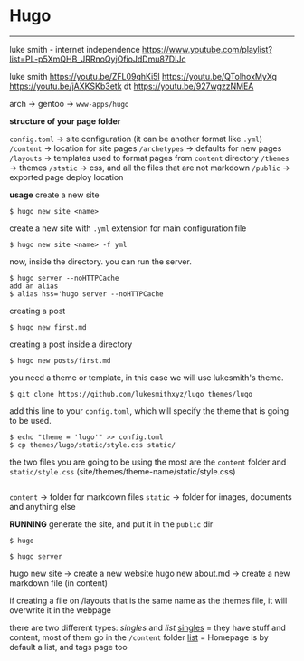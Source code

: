 # Hugo
---
luke smith - internet independence
https://www.youtube.com/playlist?list=PL-p5XmQHB_JRRnoQyjOfioJdDmu87DIJc

luke smith
https://youtu.be/ZFL09qhKi5I
https://youtu.be/QTolhoxMyXg
https://youtu.be/jAXKSKb3etk
dt
https://youtu.be/927wgzzNMEA

arch ->
gentoo -> `www-apps/hugo`

__structure of your page folder__

`config.toml` -> site configuration (it can be another format like `.yml`)
`/content` -> location for site pages
`/archetypes` -> defaults for new pages
`/layouts` -> templates used to format pages from `content` directory
`/themes` -> themes
`/static` -> css, and all the files that are not markdown
`/public` -> exported page deploy location

__usage__
create a new site
```
$ hugo new site <name>
```

create a new site with `.yml` extension for main configuration file
```
$ hugo new site <name> -f yml
```

now, inside the directory. you can run the server.
```
$ hugo server --noHTTPCache
add an alias 
$ alias hss='hugo server --noHTTPCache
```

creating a post
```
$ hugo new first.md
```
creating a post inside a directory
```
$ hugo new posts/first.md
```












you need a theme or template, in this case we will use lukesmith's theme.
```
$ git clone https://github.com/lukesmithxyz/lugo themes/lugo
```
add this line to your `config.toml`, which will specify the theme that is going to be used.
```
$ echo "theme = 'lugo'" >> config.toml
$ cp themes/lugo/static/style.css static/
```

the two files you are going to be using the most are the `content` folder and `static/style.css` (site/themes/theme-name/static/style.css)

```

```


`content` -> folder for markdown files
`static` -> folder for images, documents and anything else




__RUNNING__
generate the site, and put it in the `public` dir
```
$ hugo
```


```
$ hugo server
```





hugo new site -> create a new website
hugo new about.md -> create a new markdown file (in content)



if creating a file on /layouts that is the same name as the themes file, it will overwrite it in the webpage

there are two different types: _singles_ and _list_
<u>singles</u> = they have stuff and content, most of them go in the `/content` folder
<u>list</u> = Homepage is by default a list, and tags page too
